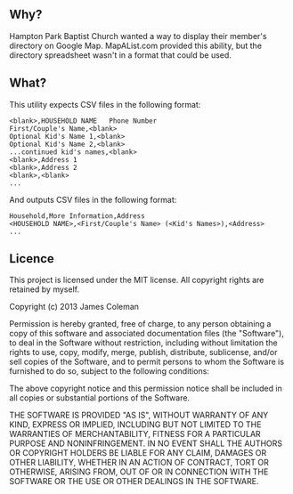 Why?
----

Hampton Park Baptist Church wanted a way to display their member's directory on Google Map. MapAList.com provided this ability, but the directory spreadsheet wasn't in a format that could be used.

What?
-----

This utility expects CSV files in the following format:

    <blank>,HOUSEHOLD NAME   Phone Number
    First/Couple's Name,<blank>
    Optional Kid's Name 1,<blank>
    Optional Kid's Name 2,<blank>
    ...continued kid's names,<blank>
    <blank>,Address 1
    <blank>,Address 2
    <blank>,<blank>
    ...

And outputs CSV files in the following format:

    Household,More Information,Address
    <HOUSEHOLD NAME>,<First/Couple's Name> (<Kid's Names>),<Address>
    ...

Licence
-------

This project is licensed under the MIT license. All copyright rights are retained by myself.

Copyright (c) 2013 James Coleman

Permission is hereby granted, free of charge, to any person obtaining a copy
of this software and associated documentation files (the "Software"), to deal
in the Software without restriction, including without limitation the rights
to use, copy, modify, merge, publish, distribute, sublicense, and/or sell
copies of the Software, and to permit persons to whom the Software is
furnished to do so, subject to the following conditions:

The above copyright notice and this permission notice shall be included in
all copies or substantial portions of the Software.

THE SOFTWARE IS PROVIDED "AS IS", WITHOUT WARRANTY OF ANY KIND, EXPRESS OR
IMPLIED, INCLUDING BUT NOT LIMITED TO THE WARRANTIES OF MERCHANTABILITY,
FITNESS FOR A PARTICULAR PURPOSE AND NONINFRINGEMENT. IN NO EVENT SHALL THE
AUTHORS OR COPYRIGHT HOLDERS BE LIABLE FOR ANY CLAIM, DAMAGES OR OTHER
LIABILITY, WHETHER IN AN ACTION OF CONTRACT, TORT OR OTHERWISE, ARISING FROM,
OUT OF OR IN CONNECTION WITH THE SOFTWARE OR THE USE OR OTHER DEALINGS IN
THE SOFTWARE.